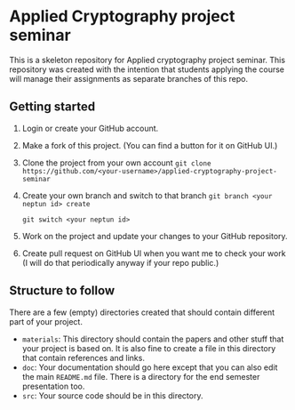 # Applied Cryptography project seminar

This is a skeleton repository for Applied cryptography project seminar. This
repository was created with the intention that students applying the course
will manage their assignments as separate branches of this repo.

## Getting started
1. Login or create your GitHub account.
2. Make a fork of this project. (You can find a button for it on GitHub UI.)
3. Clone the project from your own account 
   ``git clone https://github.com/<your-username>/applied-cryptography-project-seminar``
4. Create your own branch and switch to that branch
   ``git branch <your neptun id> create``
   
   ``git switch <your neptun id>``
5. Work on the project and update your changes to your GitHub repository.
6. Create pull request on GitHub UI when you want me to check your work (I will
   do that periodically anyway if your repo public.)

## Structure to follow
There are a few (empty) directories created that should contain different part
of your project.
- `materials`: This directory should contain the papers and other stuff that
  your project is based on. It is also fine to create a file in this directory 
  that contain references and links.
- `doc`: Your documentation should go here except that you can also edit the
  main `README.md` file. There is a directory for the end semester presentation
  too.
- `src`: Your source code should be in this directory.

